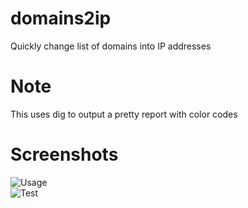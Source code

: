 # domains2ip
Quickly change list of domains into IP addresses
# Note
This uses dig to output a pretty report with color codes
# Screenshots
![Usage](https://raw.githubusercontent.com/Helichopper/domains2ip/master/screenshots/usage.png) \
![Test](https://raw.githubusercontent.com/Helichopper/domains2ip/master/screenshots/test.png)

